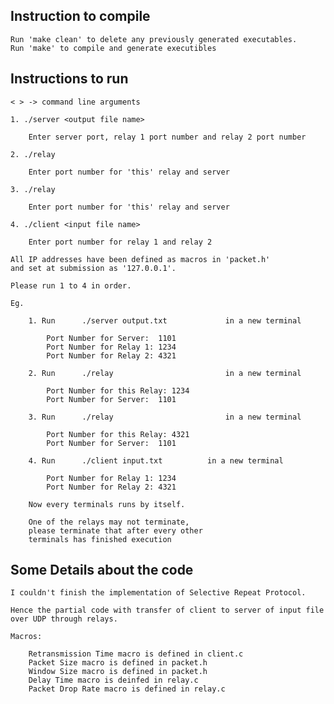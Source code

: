 ## Instruction to compile

	Run 'make clean' to delete any previously generated executables.
	Run 'make' to compile and generate executibles

## Instructions to run

	< > -> command line arguments

	1. ./server	<output file name>

		Enter server port, relay 1 port number and relay 2 port number

	2. ./relay

		Enter port number for 'this' relay and server

	3. ./relay

		Enter port number for 'this' relay and server

	4. ./client <input file name>

		Enter port number for relay 1 and relay 2

	All IP addresses have been defined as macros in 'packet.h'
	and set at submission as '127.0.0.1'. 

	Please run 1 to 4 in order.

	Eg. 

		1. Run 		./server output.txt 			in a new terminal

			Port Number for Server:  1101
			Port Number for Relay 1: 1234
			Port Number for Relay 2: 4321

		2. Run 		./relay 						in a new terminal

			Port Number for this Relay: 1234
			Port Number for Server:  1101

		3. Run 		./relay 						in a new terminal

			Port Number for this Relay: 4321
			Port Number for Server:  1101

		4. Run 		./client input.txt 			in a new terminal

			Port Number for Relay 1: 1234
			Port Number for Relay 2: 4321

		Now every terminals runs by itself.

		One of the relays may not terminate, 
		please terminate that after every other 
		terminals has finished execution

## Some Details about the code

	I couldn't finish the implementation of Selective Repeat Protocol.
	
	Hence the partial code with transfer of client to server of input file over UDP through relays.

	Macros: 

		Retransmission Time macro is defined in client.c
		Packet Size macro is defined in packet.h
		Window Size macro is defined in packet.h
		Delay Time macro is deinfed in relay.c
		Packet Drop Rate macro is defined in relay.c